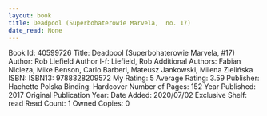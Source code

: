 ```yaml
---
layout: book
title: Deadpool (Superbohaterowie Marvela,  no. 17)
date_read: None
---
```


Book Id: 40599726
Title: Deadpool (Superbohaterowie Marvela, #17)
Author: Rob Liefield
Author l-f: Liefield, Rob
Additional Authors: Fabian Nicieza, Mike Benson, Carlo Barberi, Mateusz Jankowski, Milena Zielińska
ISBN: 
ISBN13: 9788328209572
My Rating: 5
Average Rating: 3.59
Publisher: Hachette Polska
Binding: Hardcover
Number of Pages: 152
Year Published: 2017
Original Publication Year: 
Date Added: 2020/07/02
Exclusive Shelf: read
Read Count: 1
Owned Copies: 0

